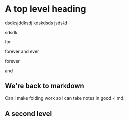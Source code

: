 # A top level heading

dsdksjddksdj
kdskdsds
jsdskd

sdsdk

for 



forever
and
ever

forever

and 

## We're back to markdown

Can I make folding work so I can take notes in 
good -l md.

## A second level
